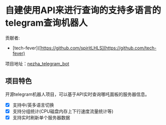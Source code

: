 # 自建使用API来进行查询的支持多语言的telegram查询机器人
贡献者:  
+ [tech-fever]([https://github.com/spiritLHLS](https://github.com/tech-fever)

项目地址：[nezha_telegram_bot](https://github.com/tech-fever/nezha_telegram_bot)


## 项目特色
开源telegram机器人项目，可以基于API实时查询哪吒面板的服务器信息。

- [x] 支持中/英多语言切换
- [x] 支持分组统计(CPU磁盘内存上下行速度流量统计等)
- [x] 支持实时刷新单个服务器数据
